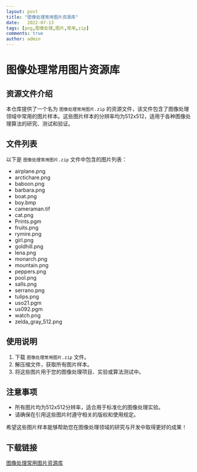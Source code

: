 ```yaml
---
layout: post
title: "图像处理常用图片资源库"
date:   2022-07-13
tags: [png,图像处理,图片,常用,zip]
comments: true
author: admin
---
```

# 图像处理常用图片资源库

## 资源文件介绍

本仓库提供了一个名为 `图像处理常用图片.zip` 的资源文件，该文件包含了图像处理领域中常用的图片样本。这些图片样本的分辨率均为512x512，适用于各种图像处理算法的研究、测试和验证。

## 文件列表

以下是 `图像处理常用图片.zip` 文件中包含的图片列表：

- airplane.png
- arctichare.png
- baboon.png
- barbara.png
- boat.png
- boy.bmp
- cameraman.tif
- cat.png
- Prints.pgm
- fruits.png
- rymire.png
- girl.png
- goldhill.png
- lena.png
- monarch.png
- mountain.png
- peppers.png
- pool.png
- salls.png
- serrano.png
- tulips.png
- uso21.pgm
- us092.pgm
- watch.png
- zelda_gray_512.png

## 使用说明

1. 下载 `图像处理常用图片.zip` 文件。
2. 解压缩文件，获取所有图片样本。
3. 将这些图片用于您的图像处理项目、实验或算法测试中。

## 注意事项

- 所有图片均为512x512分辨率，适合用于标准化的图像处理实验。
- 请确保在引用这些图片时遵守相关的版权和使用规定。

希望这些图片样本能够帮助您在图像处理领域的研究与开发中取得更好的成果！

## 下载链接

[图像处理常用图片资源库](https://pan.quark.cn/s/41b43c8ad15c)